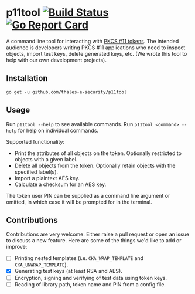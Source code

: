 <!--
Copyright 2018 Thales UK Limited

Permission is hereby granted, free of charge, to any person obtaining a copy of this software and associated
documentation files (the "Software"), to deal in the Software without restriction, including without limitation the
rights to use, copy, modify, merge, publish, distribute, sublicense, and/or sell copies of the Software, and to
permit persons to whom the Software is furnished to do so, subject to the following conditions:

The above copyright notice and this permission notice shall be included in all copies or substantial portions of the
Software.

THE SOFTWARE IS PROVIDED "AS IS", WITHOUT WARRANTY OF ANY KIND, EXPRESS OR IMPLIED, INCLUDING BUT NOT LIMITED TO THE
WARRANTIES OF MERCHANTABILITY, FITNESS FOR A PARTICULAR PURPOSE AND NONINFRINGEMENT. IN NO EVENT SHALL THE AUTHORS OR
COPYRIGHT HOLDERS BE LIABLE FOR ANY CLAIM, DAMAGES OR OTHER LIABILITY, WHETHER IN AN ACTION OF CONTRACT, TORT OR
OTHERWISE, ARISING FROM, OUT OF OR IN CONNECTION WITH THE SOFTWARE OR THE USE OR OTHER DEALINGS IN THE SOFTWARE.
-->

# p11tool [![Build Status](https://travis-ci.com/thales-e-security/p11tool.svg?branch=master)](https://travis-ci.com/thales-e-security/p11tool) [![Go Report Card](https://goreportcard.com/badge/github.com/thales-e-security/p11tool)](https://goreportcard.com/report/github.com/thales-e-security/p11tool)

A command line tool for interacting with [PKCS&nbsp;#11 tokens](https://en.wikipedia.org/wiki/PKCS_11). The intended 
audience is developers writing PKCS&nbsp;#11 applications who need to inspect objects, import test keys, delete 
generated keys, etc. (We wrote this tool to help with our own development projects).

## Installation

```
go get -u github.com/thales-e-security/p11tool
```

## Usage

Run `p11tool --help` to see available commands. Run `p11tool <command> --help` for help on individual commands.

Supported functionality:

- Print the attributes of all objects on the token. Optionally restricted to objects with a given label.
- Delete all objects from the token. Optionally retain objects with the specified label(s).
- Import a plaintext AES key.
- Calculate a checksum for an AES key.

The token user PIN can be supplied as a command line argument or omitted, in which case it will be prompted for in the
terminal. 

## Contributions

Contributions are very welcome. Either raise a pull request or open an issue to discuss a new feature. Here are some
of the things we'd like to add or improve:

- [ ] Printing nested templates (i.e. `CKA_WRAP_TEMPLATE` and `CKA_UNWRAP_TEMPLATE`).
- [x] Generating test keys (at least RSA and AES).
- [ ] Encryption, signing and verifying of test data using token keys.
- [ ] Reading of library path, token name and PIN from a config file.

